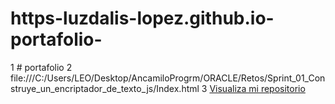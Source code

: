 # https-luzdalis-lopez.github.io-portafolio-
1  # portafolio
2 file:///C:/Users/LEO/Desktop/AncamiloProgrm/ORACLE/Retos/Sprint_01_Construye_un_encriptador_de_texto_js/Index.html
3  <a href="https://luzdalis-lopez.github.io/portafolio/">Visualiza mi repositorio</a>

